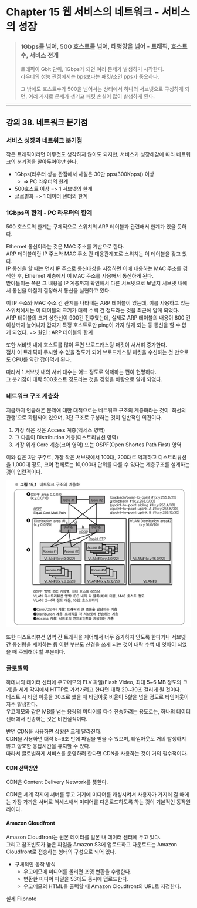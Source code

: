 # Chapter 15 웹 서비스의 네트워크 - 서비스의 성장

> ### 1Gbps를 넘어, 500 호스트를 넘어, 태평양을 넘어 - 트래픽, 호스트 수, 서비스 전개
> 트래픽이 Gbit 단위, 1Gbps가 되면 여러 문제가 발생하기 시작한다.   
> 라우터의 성능 관점에서는 bps보다는 패킷/초인 pps가 중요하다.   
> 
> 그 밖에도 호스트수가 500을 넘어서는 상태에서 하나의 서브넷으로 구성하게 되면, 여러 가지로 문제가 생기고 패킷 손실이 많이 발생하게 된다.

---
## 강의 38. 네트워크 분기점
### 서비스 성장과 네트워크 분기점
작은 트래픽이라면 아무것도 생각하지 않아도 되지만, 서비스가 성장해감에 따라 네트워크의 분기점을 알아두어야만 한다.
- 1Gbps(라우터 성능 관점에서 사실은 30만 pps(300Kpps)) 이상
  - => PC 라우터의 한계
- 500호스트 이상 => 1 서브넷의 한계
- 글로벌화 => 1 데이터 센터의 한계

### 1Gbps의 한계 - PC 라우터의 한계
500 호스트의 한계는 구체적으로 스위치의 ARP 테이블과 관련해서 한계가 있을 듯하다.

Ethernet 통신이라는 것은 MAC 주소를 기반으로 한다.   
ARP 테이블이란 IP 주소와 MAC 주소 간 대응관계표로 스위치는 이 테이블을 갖고 있다.   
IP 통신을 할 때는 먼저 IP 주소로 통신대상을 지정하면 이에 대응하는 MAC 주소를 검색한 후, Ethernet 계층에서 이 MAC 주소를 사용해서 통신하게 된다.   
받아들이는 쪽은 그 내용을 IP 계층까지 확인해서 다른 서브넷으로 보낼지 서브넷 내에서 통신을 마칠지 결정해서 통신을 실현하고 있다.

이 IP 주소와 MAC 주소 간 관계를 나타내는 ARP 테이블이 있는데, 이를 사용하고 있는 스위치에서는 이 테이블의 크기가 대략 수백 건 정도라는 것을 최근에 알게 되었다.   
ARP 테이블의 크기 상한선이 900건 전후였는데, 실제로 ARP 테이블의 내용이 800 건 이상까지 늘어나자 갑자기 특정 호스트로만 ping이 가지 않게 되는 등 통신을 할 수 없게 되었다. => 원인 : ARP 테이블의 한계   

또한 서비넷 내에 호스트를 많이 두면 브로드캐스팅 패킷이 서서히 증가한다.   
점차 이 트래픽이 무시할 수 없을 정도가 되어 브로드캐스팅 패킷을 수신하는 것 만으로도 CPU를 약간 잡아먹게 된다.

따라서 1 서브넷 내의 서버 대수는 어느 정도로 억제하는 편이 현명하다.   
그 분기점이 대략 500호스트 정도라는 것을 경험을 바탕으로 알게 되었다.

### 네트워크 구조 계층화
지금까지 언급해온 문제애 대한 대책으로는 네트워크 구조의 계층화라는 것이 '최선의 관행'으로 확립되어 있으며, 3단 구조로 구성하는 것이 일반적인 의견이다.
1. 가장 작은 것은 Access 계층(액세스 영역)
2. 그 다음이 Distribution 계층(디스트리뷰션 영역)
3. 가장 위가 Core 계층(코어 영역) 또는 OSPF(Open Shortes Path First) 영역

이와 같은 3단 구주로, 가장 작은 서브넷에서 100대, 200대로 억제하고 디스트리뷰션을 1,000대 정도, 코어 전체로는 10,000대 단위를 다룰 수 있다는 계층구조를 설계하는 것이 입란적이다.

![네트워크 구조의 계층화](image/network_layered_structure.png)

또한 디스트리뷰션 영역 간 트래픽을 제어해서 너무 증가하지 안도록 한다거나 서브넷 간 통신량을 제어하는 등 이런 부분도 신경을 쓰게 되는 것이 대략 수백 대 잇아이 되었을 때 주의해야 할 부분이다.

### 글로벌화
하테나의 데이터 센터에 우고메모의 FLV 파일(Flash Video, 최대 5~6 MB 정도의 크기)을 세계 각지에서 HTTP로 가져가려고 한다면 대략 20~30초 걸리게 될 것이다.      
테스트 시 타임 아웃을 30초로 했을 때 타임아웃 비율이 5할을 넘을 정도로 타임아웃이 자주 발생한다.   
우고메모와 같은 MB를 넘는 용량의 미디어를 다수 전송하려는 용도로는, 하나의 데이터 센터에서 전송하는 것은 비현실적이다.  

반면 CDN을 사용하면 상황은 크게 달라진다.    
CDN을 사용하면 대략 5~6초 만에 파일을 받을 수 있으며, 타임아웃도 거의 발생하지 않고 양호한 응답시간을 유지할 수 있다.   
따라서 글로벌하게 서비스를 운영하려 한다면 CDN을 사용하는 것이 거의 필수적이다.

#### CDN 선택방안
CDN은 Content Delivery Network를 뜻한다.

CDN은 세계 각지에 서버를 두고 거기에 미디어를 캐싱시켜서 사용자가 가지러 갈 때에는 가장 가까운 서버로 액세스해서 미디어를 다운로드하도록 하는 것이 기본적인 동작원리이다.

#### Amazon Cloudfront
Amazon Cloudfront는 원본 데이터를 일본 내 데이터 센터에 두고 있다.   
그리고 참조빈도가 높은 파일을 Amazon S3에 업로드하고 다운로드는 Amazon Cloudfront로 전송하는 형태의 구성으로 되어 있다.   

- 구체적인 동작 방식
  - 우고메모에 미디어를 올리면 포맷 변환을 수행한다.
  - 변환한 미디어 파일을 S3에도 동시에 업로드한다.
  - 우고메모의 HTML을 출력할 때 Amazon Cloudfront의 URL로 지정한다.

실제 Flipnote 